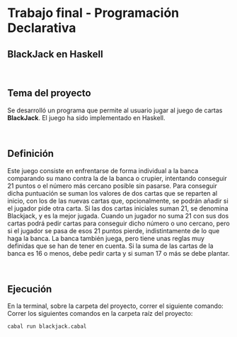 # Trabajo final - Programación Declarativa

## BlackJack en Haskell

&nbsp;

## Tema del proyecto
Se desarrolló un programa que permite al usuario jugar al juego de cartas **BlackJack**.
El juego ha sido implementado en Haskell.

&nbsp;

##   Definición

Este juego consiste en enfrentarse de forma individual a la banca comparando su mano contra la de la banca o crupier, intentando conseguir 21 puntos o el número más cercano posible sin pasarse.
Para conseguir dicha puntuación se suman los valores de dos cartas que se reparten al inicio, con los de las nuevas cartas que, opcionalmente, se podrán añadir si el jugador pide otra carta. Si las dos cartas iniciales suman 21, se denomina Blackjack, y es la mejor jugada. Cuando un jugador no suma 21 con sus dos cartas podrá pedir cartas para conseguir dicho número o uno cercano, pero si el jugador se pasa de esos 21 puntos pierde, indistintamente de lo que haga la banca.
La banca también juega, pero tiene unas reglas muy definidas que se han de tener en cuenta. Si la suma de las cartas de la banca es 16 o menos, debe pedir carta y si suman 17 o más se debe plantar.

&nbsp;
##  Ejecución

En la terminal, sobre la carpeta del proyecto, correr el siguiente comando:
Correr los siguientes comandos en la carpeta raíz del proyecto:

```
cabal run blackjack.cabal
```
